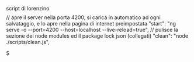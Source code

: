  script di lorenzino
$$$$$$$$$$$$$$$$
    // apre il server nella porta 4200, si carica in        automatico ad ogni salvataggio, e lo apre nella pagina di internet preimpostata
    "start": "ng serve -o --port=4200 --host=localhost --live-reload=true", 
    // pulisce la sezione dei node modules ed il package lock json (collegati)
    "clean": "node ./scripts/clean.js", 

    
$$$$$$$$$$$$$$$$$